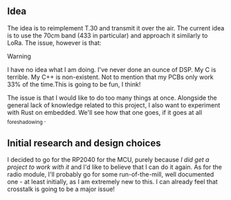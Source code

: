 ## Idea
The idea is to reimplement T.30 and transmit it over the air. The current idea is to use the 70cm band (433 in particular) and approach it similarly to LoRa. The issue, however is that:

> [!WARNING]
> I have no idea what I am doing. I've never done an ounce of DSP. My C is terrible. My C++ is non-existent. Not to mention that my PCBs only work 33% of the time.This is going to be fun, I think!

The issue is that I would like to do too many things at once. Alongside the general lack of knowledge related to this project, I also want to experiment with Rust on embedded. We'll see how that one goes, if it goes at all <sub> foreshadowing </sub>.

## Initial research and design choices
I decided to go for the RP2040 for the MCU, purely because *I did get a project to work with it* and I'd like to believe that I can do it again. As for the radio module, I'll probably go for some run-of-the-mill, well documented one - at least initially, as I am extremely new to this. I can already feel that crosstalk is going to be a major issue!
